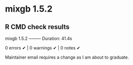 # mixgb 1.5.2

## R CMD check results 
mixgb 1.5.2 ────
Duration: 41.4s

0 errors ✔ | 0 warnings ✔ | 0 notes ✔


Maintainer email requires a change as I am about to graduate.